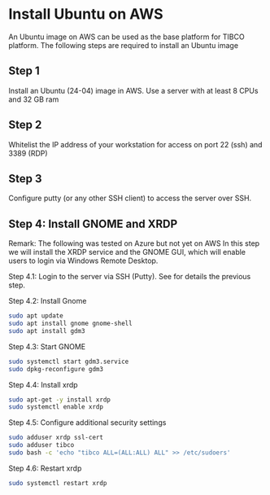 # Install Ubuntu on AWS

An Ubuntu image on AWS can be used as the base platform for TIBCO platform. The following steps are required to install an Ubuntu image

## Step 1
Install an Ubuntu (24-04) image in AWS. Use a server with at least 8 CPUs and 32 GB ram

## Step 2
Whitelist the IP address of your workstation for access on port 22 (ssh) and 3389 (RDP)

## Step 3
Configure putty (or any other SSH client) to access the server over SSH.

## Step 4: Install GNOME and XRDP
Remark: The following was tested on Azure but not yet on AWS
In this step we will install the XRDP service and the GNOME GUI, which will enable users to login via Windows Remote Desktop.

Step 4.1: Login to the server via SSH (Putty). See for details the previous step.

Step 4.2: Install Gnome

```bash
sudo apt update
sudo apt install gnome gnome-shell 
sudo apt install gdm3
```

Step 4.3: Start GNOME
```bash
sudo systemctl start gdm3.service
sudo dpkg-reconfigure gdm3
```

Step 4.4: Install xrdp
```bash
sudo apt-get -y install xrdp
sudo systemctl enable xrdp
```

Step 4.5: Configure additional security settings

```bash
sudo adduser xrdp ssl-cert
sudo adduser tibco
sudo bash -c 'echo "tibco ALL=(ALL:ALL) ALL" >> /etc/sudoers'
```

Step 4.6: Restart xrdp
```bash
sudo systemctl restart xrdp
```
